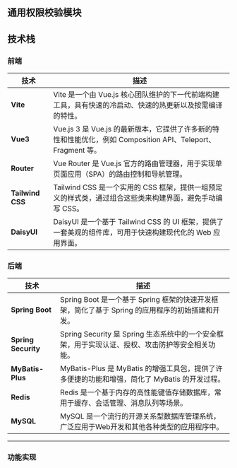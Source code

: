 ## 通用权限校验模块

## 技术栈

### 前端

| **技术**        | **描述**                                                                                                            |
|-------------|-----------------------------------------------------------------------------------------------------------------|
| **Vite**        | Vite 是一个由 Vue.js 核心团队维护的下一代前端构建工具，具有快速的冷启动、快速的热更新以及按需编译的特性。 |
| **Vue3**        | Vue.js 3 是 Vue.js 的最新版本，它提供了许多新的特性和性能优化，例如 Composition API、Teleport、Fragment 等。 |
| **Router**      | Vue Router 是 Vue.js 官方的路由管理器，用于实现单页面应用（SPA）的路由控制和导航管理。                      |
| **Tailwind CSS** | Tailwind CSS 是一个实用的 CSS 框架，提供一组预定义的样式类，通过组合这些类来构建界面，避免手动编写 CSS。    |
| **DaisyUI**     | DaisyUI 是一个基于 Tailwind CSS 的 UI 框架，提供了一套美观的组件库，可用于快速构建现代化的 Web 应用界面。   |


### 后端

| **技术**            | **描述**                                                                                                    |
|-----------------|---------------------------------------------------------------------------------------------------------|
| **Spring Boot**     | Spring Boot 是一个基于 Spring 框架的快速开发框架，简化了基于 Spring 的应用程序的初始搭建和开发。    |
| **Spring Security** | Spring Security 是 Spring 生态系统中的一个安全框架，用于实现认证、授权、攻击防护等安全相关功能。 |
| **MyBatis-Plus**    | MyBatis-Plus 是 MyBatis 的增强工具包，提供了许多便捷的功能和增强，简化了 MyBatis 的开发过程。      |
| **Redis**           | Redis 是一个基于内存的高性能键值存储数据库，常用于缓存、会话管理、消息队列等场景。                |
| **MySQL**           | MySQL 是一个流行的开源关系型数据库管理系统，广泛应用于Web开发和其他各种类型的应用程序中。         |
***

 

### 功能实现




